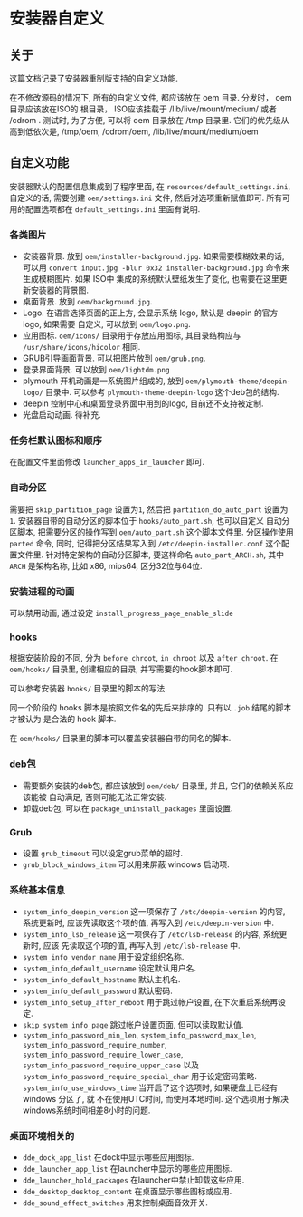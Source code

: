 # 安装器自定义

## 关于
这篇文档记录了安装器重制版支持的自定义功能.

在不修改源码的情况下, 所有的自定义文件, 都应该放在 oem 目录. 分发时， oem 目录应该放在ISO的
根目录， ISO应该挂载于 /lib/live/mount/medium/ 或者 /cdrom . 测试时, 为了方便, 可以将
oem 目录放在 /tmp 目录里. 它们的优先级从高到低依次是, /tmp/oem, /cdrom/oem,
/lib/live/mount/medium/oem

## 自定义功能
安装器默认的配置信息集成到了程序里面, 在 `resources/default_settings.ini`,
自定义的话, 需要创建 `oem/settings.ini` 文件, 然后对选项重新赋值即可.
所有可用的配置选项都在 `default_settings.ini` 里面有说明.

### 各类图片
* 安装器背景. 放到 `oem/installer-background.jpg`. 如果需要模糊效果的话, 可以用
  `convert input.jpg -blur 0x32 installer-background.jpg`
 命令来生成模糊图片. 如果 ISO中 集成的系统默认壁纸发生了变化, 也需要在这里更新安装器的背景图.
* 桌面背景. 放到 `oem/background.jpg`.
* Logo. 在语言选择页面的正上方, 会显示系统 logo, 默认是 deepin 的官方logo, 如果需要
 自定义, 可以放到 `oem/logo.png`.
* 应用图标. `oem/icons/` 目录用于存放应用图标, 其目录结构应与
 `/usr/share/icons/hicolor` 相同.
* GRUB引导画面背景. 可以把图片放到 `oem/grub.png`.
* 登录界面背景. 可以放到 `oem/lightdm.png`
* plymouth 开机动画是一系统图片组成的, 放到 `oem/plymouth-theme/deepin-logo/` 目录中.
 可以参考 `plymouth-theme-deepin-logo` 这个deb包的结构.
* deepin 控制中心和桌面登录界面中用到的logo, 目前还不支持被定制.
* 光盘启动动画. 待补充.

### 任务栏默认图标和顺序
在配置文件里面修改 `launcher_apps_in_launcher` 即可.

### 自动分区
需要把 `skip_partition_page` 设置为`1`, 然后把 `partition_do_auto_part`
设置为 `1`. 安装器自带的自动分区的脚本位于 `hooks/auto_part.sh`, 也可以自定义
自动分区脚本, 把需要分区的操作写到 `oem/auto_part.sh` 这个脚本文件里.
分区操作使用 `parted` 命令, 同时, 记得把分区结果写入到 `/etc/deepin-installer.conf`
这个配置文件里.
针对特定架构的自动分区脚本, 要这样命名 `auto_part_ARCH.sh`, 其中 `ARCH` 是架构名称, 比如
x86, mips64, 区分32位与64位.


### 安装进程的动画
可以禁用动画, 通过设定 `install_progress_page_enable_slide`

### hooks
根据安装阶段的不同, 分为 `before_chroot`, `in_chroot` 以及 `after_chroot`.
在 `oem/hooks/` 目录里, 创建相应的目录, 并写需要的hook脚本即可.

可以参考安装器 `hooks/` 目录里的脚本的写法.

同一个阶段的 hooks 脚本是按照文件名的先后来排序的. 只有以 `.job` 结尾的脚本才被认为
是合法的 hook 脚本.

在 `oem/hooks/` 目录里的脚本可以覆盖安装器自带的同名的脚本.

### deb包
* 需要额外安装的deb包, 都应该放到 `oem/deb/` 目录里, 并且, 它们的依赖关系应该能被
 自动满足, 否则可能无法正常安装.
* 卸载deb包, 可以在 `package_uninstall_packages` 里面设置.

### Grub
* 设置 `grub_timeout` 可以设定grub菜单的超时.
* `grub_block_windows_item` 可以用来屏蔽 windows 启动项.


### 系统基本信息
* `system_info_deepin_version` 这一项保存了 `/etc/deepin-version` 的内容, 系统更新时,
 应该先读取这个项的值, 再写入到 `/etc/deepin-version` 中.
* `system_info_lsb_release` 这一项保存了 `/etc/lsb-release` 的内容, 系统更新时, 应该
 先读取这个项的值, 再写入到 `/etc/lsb-release` 中.
* `system_info_vendor_name` 用于设定组织名称.
* `system_info_default_username` 设定默认用户名.
* `system_info_default_hostname` 默认主机名.
* `system_info_default_password` 默认密码.
* `system_info_setup_after_reboot` 用于跳过帐户设置, 在下次重启系统再设定.
* `skip_system_info_page` 跳过帐户设置页面, 但可以读取默认值.
* `system_info_password_min_len`, `system_info_password_max_len`,
 `system_info_password_require_number`,
 `system_info_password_require_lower_case`,
 `system_info_password_require_upper_case` 以及
 `system_info_password_require_special_char` 用于设定密码策略.
 `system_info_use_windows_time` 当开启了这个选项时, 如果硬盘上已经有 windows 分区了, 就
 不在使用UTC时间, 而使用本地时间. 这个选项用于解决windows系统时间相差8小时的问题.
 
### 桌面环境相关的
* `dde_dock_app_list` 在dock中显示哪些应用图标.
* `dde_launcher_app_list` 在launcher中显示的哪些应用图标.
* `dde_launcher_hold_packages` 在launcher中禁止卸载这些应用.
* `dde_desktop_desktop_content` 在桌面显示哪些图标或应用.
* `dde_sound_effect_switches` 用来控制桌面音效开关.
